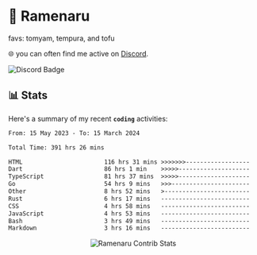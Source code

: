 # 🍜 Ramenaru
favs: tomyam, tempura, and tofu

🌐 you can often find me active on [Discord](https://discordapp.com/users/503291004200157185).

![Discord Badge](https://dcbadge.vercel.app/api/shield/503291004200157185)

## 📊 Stats

Here's a summary of my recent **`coding`** activities:

<!--START_SECTION:waka-->

```txt
From: 15 May 2023 - To: 15 March 2024

Total Time: 391 hrs 26 mins

HTML                       116 hrs 31 mins >>>>>>>------------------   29.77 %
Dart                       86 hrs 1 min    >>>>>--------------------   21.98 %
TypeScript                 81 hrs 37 mins  >>>>>--------------------   20.85 %
Go                         54 hrs 9 mins   >>>----------------------   13.84 %
Other                      8 hrs 52 mins   >------------------------   02.27 %
Rust                       6 hrs 17 mins   -------------------------   01.61 %
CSS                        4 hrs 58 mins   -------------------------   01.27 %
JavaScript                 4 hrs 53 mins   -------------------------   01.25 %
Bash                       3 hrs 49 mins   -------------------------   00.98 %
Markdown                   3 hrs 16 mins   -------------------------   00.84 %
```

<!--END_SECTION:waka-->

<div style="text-align: center;">
   <img align="center" src="https://github-readme-streak-stats.herokuapp.com/?user=Ramenaru&theme=dark&card_width=520" alt="Ramenaru Contrib Stats" />
</div>

